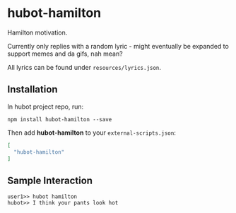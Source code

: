 # hubot-hamilton

Hamilton motivation.

Currently only replies with a random lyric - might eventually be expanded to
support memes and da gifs, nah mean?

All lyrics can be found under `resources/lyrics.json`.

## Installation

In hubot project repo, run:

`npm install hubot-hamilton --save`

Then add **hubot-hamilton** to your `external-scripts.json`:

```json
[
  "hubot-hamilton"
]
```

## Sample Interaction

```
user1>> hubot hamilton
hubot>> I think your pants look hot
```
